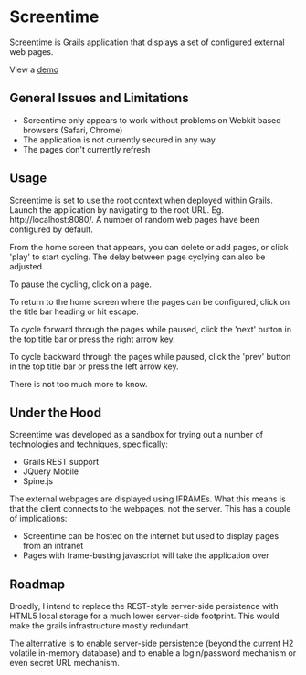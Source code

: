 Screentime
==========

Screentime is Grails application that displays a set of configured external web pages.

View a [demo](http://screentime.herokuapp.com)

General Issues and Limitations
------------------------------
* Screentime only appears to work without problems on Webkit based browsers (Safari, Chrome)
* The application is not currently secured in any way
* The pages don't currently refresh

Usage
-----
Screentime is set to use the root context when deployed within Grails. Launch the application
by navigating to the root URL. Eg. http://localhost:8080/. A number of random web pages have been
configured by default.

From the home screen that appears, you can delete or add pages, or click 'play' to start cycling. The
delay between page cyclying can also be adjusted.

To pause the cycling, click on a page.

To return to the home screen where the pages can be configured, click on the title bar heading or
hit escape.

To cycle forward through the pages while paused, click the 'next' button in the top title bar or 
press the right arrow key.

To cycle backward through the pages while paused, click the 'prev' button in the top title bar or
press the left arrow key.

There is not too much more to know. 

Under the Hood
--------------

Screentime was developed as a sandbox for trying out a number of technologies and techniques, specifically:
* Grails REST support
* JQuery Mobile
* Spine.js

The external webpages are displayed using IFRAMEs. What this means is that the client connects to
the webpages, not the server. This has a couple of implications: 
* Screentime can be hosted on the internet but used to display pages from an intranet
* Pages with frame-busting javascript will take the application over

Roadmap
-------
Broadly, I intend to replace the REST-style server-side persistence with HTML5 local storage for
a much lower server-side footprint. This would make the grails infrastructure mostly redundant.

The alternative is to enable server-side persistence (beyond the current H2 volatile in-memory
database) and to enable a login/password mechanism or even secret URL mechanism. 

